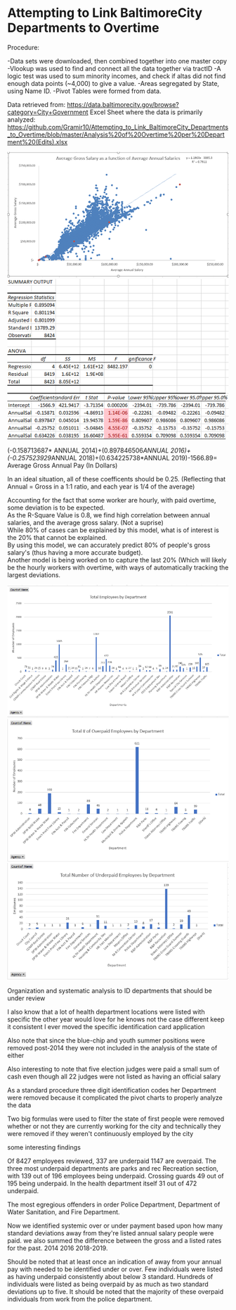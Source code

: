 # Attempting to Link BaltimoreCity Departments to Overtime

Procedure:

-Data sets were downloaded, then combined together into one master copy
-Vlookup was used to find and connect all the data together via tractID
-A logic test was used to sum minority incomes, and check if altas did not find enough data points (~4,000) to give a value.
-Areas segregated by State, using Name ID.
-Pivot Tables were formed from data.

Data retrieved from: https://data.baltimorecity.gov/browse?category=City+Government
Excel Sheet where the data is primarily analyzed: https://github.com/Gramir10/Attempting_to_Link_BaltimoreCity_Departments_to_Overtime/blob/master/Analysis%20of%20Overtime%20per%20Department%20(Edits).xlsx
 

![alt text](https://github.com/Gramir10/Attempting_to_Link_BaltimoreCity_Departments_to_Overtime/blob/master/G4.png)
![alt text](https://github.com/Gramir10/Attempting_to_Link_BaltimoreCity_Departments_to_Overtime/blob/master/G5.png)

(-0.158713687* ANNUAL 2014)+(0.897846506*ANNUAL 2016)+(-0.257523929*ANNUAL 2018)+(0.634225738*ANNUAL 2019)-1566.89= Average Gross Annual Pay (In Dollars)

In an ideal situation, all of these coefficents should be 0.25. (Reflecting that Annual = Gross in a 1:1 ratio, and each year is 1/4 of the average)

Accounting for the fact that some worker are hourly, with paid overtime, some deviation is to be expected.									
As the R-Square Value is 0.8, we find high correlation between annual salaries, and the average gross salary. (Not a suprise)								
While 80% of cases can be explained by this model, what is of interest is the 20% that cannot be explained.									
By using this model, we can accurately predict 80% of people's gross salary's (thus having a more accurate budget).									
Another model is being worked on to capture the last 20% (Which will likely be the hourly workers with overtime, with ways of automatically tracking the largest deviations.				

![alt text](https://github.com/Gramir10/Attempting_to_Link_BaltimoreCity_Departments_to_Overtime/blob/master/G1.png)
![alt text](https://github.com/Gramir10/Attempting_to_Link_BaltimoreCity_Departments_to_Overtime/blob/master/G2.png)
![alt text](https://github.com/Gramir10/Attempting_to_Link_BaltimoreCity_Departments_to_Overtime/blob/master/G3.png)

Organization and systematic analysis to ID departments that should be under review

I also know that a lot of health department locations were listed with specific the other year would love for he knows not the case different keep it consistent I ever moved the specific identification card application

Also note that since the blue-chip and youth summer positions were removed post-2014 they were not included in the analysis of the state of either

Also interesting to note that five election judges were paid a small sum of cash even though all 22 judges were not listed as having an official salary

As a standard procedure three digit identification codes her Department were removed because it complicated the pivot charts to properly analyze the data

Two big formulas were used to filter the state of first people were removed whether or not they are currently working for the city and technically they were removed if they weren't continuously employed by the city

 some interesting findings

Of 8427 employees reviewed, 337 are underpaid 1147 are overpaid. The three most underpaid departments are parks and rec Recreation section, with 139 out of 196 employees being underpaid. Crossing guards 49 out of 195 being underpaid. In the health department itself 31 out of 472 underpaid. 

The most egregious offenders in order Police Department,  Department of Water Sanitation,  and Fire Department. 

Now we identified systemic over or under payment based upon how many standard deviations away from they're listed annual salary people were paid.  we also summed the difference between the gross and a listed rates for the past. 2014 2016 2018-2019. 

Should be noted that at least once an indication of away from your annual pay with needed to be identified under or over. Few individuals were listed as having underpaid consistently about below 3 standard. Hundreds of individuals were listed as being overpaid by as much as two standard deviations up to five. It should be noted that the majority of these overpaid individuals from work from the police department. 

